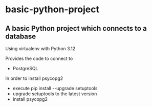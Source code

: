 # basic-python-project
## A basic Python project which connects to a database 

Using virtualenv with Python 3.12

Provides the code to connect to
- PostgreSQL

In order to install psycopg2
- execute pip install --upgrade setuptools
- upgrade setuptools to the latest version
- install psycopg2
